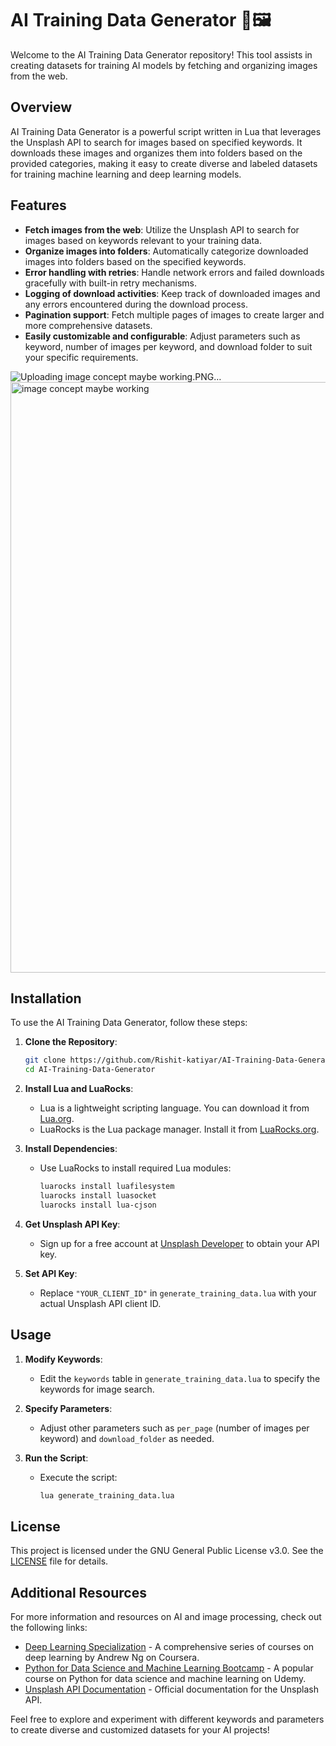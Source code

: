 # AI Training Data Generator 🤖🖼️

Welcome to the AI Training Data Generator repository! This tool assists in creating datasets for training AI models by fetching and organizing images from the web.

## Overview

AI Training Data Generator is a powerful script written in Lua that leverages the Unsplash API to search for images based on specified keywords. It downloads these images and organizes them into folders based on the provided categories, making it easy to create diverse and labeled datasets for training machine learning and deep learning models.

## Features

- **Fetch images from the web**: Utilize the Unsplash API to search for images based on keywords relevant to your training data.
- **Organize images into folders**: Automatically categorize downloaded images into folders based on the specified keywords.
- **Error handling with retries**: Handle network errors and failed downloads gracefully with built-in retry mechanisms.
- **Logging of download activities**: Keep track of downloaded images and any errors encountered during the download process.
- **Pagination support**: Fetch multiple pages of images to create larger and more comprehensive datasets.
- **Easily customizable and configurable**: Adjust parameters such as keyword, number of images per keyword, and download folder to suit your specific requirements.

![Uploading image concept maybe working.PNG…]()<img width="945" alt="image concept maybe working" src="https://github.com/Rishit-katiyar/AI-Training-Data-Generator/assets/167756997/da62efd9-9aab-4bc9-a559-124d2303f851">

## Installation

To use the AI Training Data Generator, follow these steps:

1. **Clone the Repository**: 
    ```bash
    git clone https://github.com/Rishit-katiyar/AI-Training-Data-Generator.git
    cd AI-Training-Data-Generator
    ```

2. **Install Lua and LuaRocks**: 
   - Lua is a lightweight scripting language. You can download it from [Lua.org](https://www.lua.org/download.html).
   - LuaRocks is the Lua package manager. Install it from [LuaRocks.org](https://luarocks.org/).

3. **Install Dependencies**:
   - Use LuaRocks to install required Lua modules:
     ```bash
     luarocks install luafilesystem
     luarocks install luasocket
     luarocks install lua-cjson
     ```

4. **Get Unsplash API Key**:
   - Sign up for a free account at [Unsplash Developer](https://unsplash.com/developers) to obtain your API key.

5. **Set API Key**:
   - Replace `"YOUR_CLIENT_ID"` in `generate_training_data.lua` with your actual Unsplash API client ID.

## Usage

1. **Modify Keywords**:
   - Edit the `keywords` table in `generate_training_data.lua` to specify the keywords for image search.

2. **Specify Parameters**:
   - Adjust other parameters such as `per_page` (number of images per keyword) and `download_folder` as needed.

3. **Run the Script**:
   - Execute the script:
     ```bash
     lua generate_training_data.lua
     ```

## License

This project is licensed under the GNU General Public License v3.0. See the [LICENSE](LICENSE) file for details.

## Additional Resources

For more information and resources on AI and image processing, check out the following links:

- [Deep Learning Specialization](https://www.coursera.org/specializations/deep-learning) - A comprehensive series of courses on deep learning by Andrew Ng on Coursera.
- [Python for Data Science and Machine Learning Bootcamp](https://www.udemy.com/course/python-for-data-science-and-machine-learning-bootcamp/) - A popular course on Python for data science and machine learning on Udemy.
- [Unsplash API Documentation](https://unsplash.com/documentation) - Official documentation for the Unsplash API.

Feel free to explore and experiment with different keywords and parameters to create diverse and customized datasets for your AI projects!
